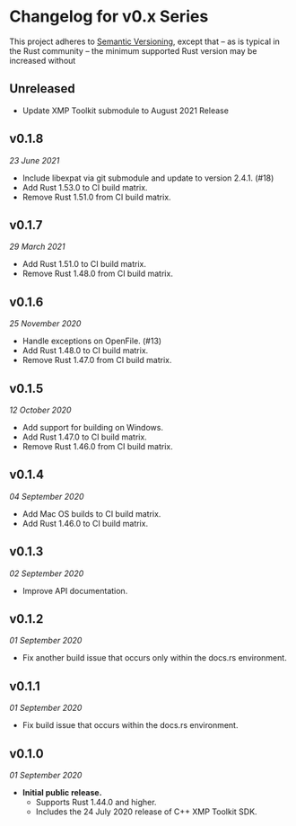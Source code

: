 # Changelog for v0.x Series

This project adheres to [Semantic Versioning](https://semver.org), except that – as is typical in the Rust community – the minimum supported Rust version may be increased without 

## Unreleased

* Update XMP Toolkit submodule to August 2021 Release

## v0.1.8
_23 June 2021_

* Include libexpat via git submodule and update to version 2.4.1. (#18)
* Add Rust 1.53.0 to CI build matrix.
* Remove Rust 1.51.0 from CI build matrix.

## v0.1.7
_29 March 2021_

* Add Rust 1.51.0 to CI build matrix.
* Remove Rust 1.48.0 from CI build matrix.

## v0.1.6
_25 November 2020_

* Handle exceptions on OpenFile. (#13)
* Add Rust 1.48.0 to CI build matrix.
* Remove Rust 1.47.0 from CI build matrix.

## v0.1.5
_12 October 2020_

* Add support for building on Windows.
* Add Rust 1.47.0 to CI build matrix.
* Remove Rust 1.46.0 from CI build matrix.

## v0.1.4
_04 September 2020_

* Add Mac OS builds to CI build matrix.
* Add Rust 1.46.0 to CI build matrix.

## v0.1.3
_02 September 2020_

* Improve API documentation.

## v0.1.2
_01 September 2020_

* Fix another build issue that occurs only within the docs.rs environment.

## v0.1.1
_01 September 2020_

* Fix build issue that occurs within the docs.rs environment.

## v0.1.0
_01 September 2020_

* **Initial public release.**
  * Supports Rust 1.44.0 and higher.
  * Includes the 24 July 2020 release of C++ XMP Toolkit SDK.
